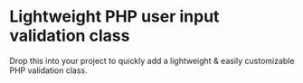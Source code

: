 # Lightweight PHP user input validation class

Drop this into your project to quickly add a lightweight & easily customizable PHP validation class.